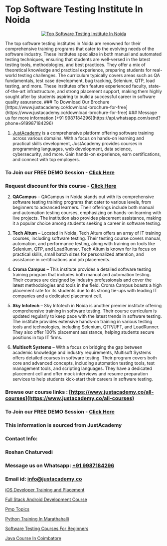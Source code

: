 # Top Software Testing Institute In Noida

<p align="center">
  <a href="https://justacademy.co/program-detail/software-testing">
    <img src="https://justacademy.co/storage2/program_images/1704700438.webp" alt="Top Software Testing Institute In Noida">
  </a>
</p>
The top software testing institutes in Noida are renowned for their comprehensive training programs that cater to the evolving needs of the software industry. These institutes specialize in both manual and automated testing techniques, ensuring that students are well-versed in the latest testing tools, methodologies, and best practices. They offer a mix of theoretical knowledge and practical experience, preparing students for real-world testing challenges. The curriculum typically covers areas such as QA fundamentals, test case development, bug tracking, Selenium, QTP, load testing, and more. These institutes often feature experienced faculty, state-of-the-art infrastructure, and strong placement support, making them highly sought after by students aspiring to build a successful career in software quality assurance.
### To Download Our Brochure [https://www.justacademy.co/download-brochure-for-free](https://www.justacademy.co/download-brochure-for-free)
### Message us for more information [+91 9987184296](https://api.whatsapp.com/send?phone=919987184296)

1) [JustAcademy](https://justacademy.co) is a comprehensive platform offering software training across various domains. With a focus on hands-on learning and practical skills development, JustAcademy provides courses in programming languages, web development, data science, cybersecurity, and more. Gain hands-on experience, earn certifications, and connect with top employers.

### To Join our FREE DEMO Session - [Click Here](https://www.justacademy.co/register-for-course-demo/)
### Request discount for this course - [Click Here](https://justacademy.co/contact-us/)

2) **QACampus** – QACampus in Noida stands out with its comprehensive software testing training programs that cater to various levels, from beginners to advanced learners. Their offerings include both manual and automation testing courses, emphasizing on hands-on learning with live projects. The institution also provides placement assistance, making it a popular choice among students seeking a career in software testing.

3) **Tech Altum** – Located in Noida, Tech Altum offers an array of IT training courses, including software testing. Their testing course covers manual, automation, and performance testing, along with training on tools like Selenium, QTP, and LoadRunner. Tech Altum is known for its focus on practical skills, small batch sizes for personalized attention, and assistance in certifications and job placements.

4) **Croma Campus** – This institute provides a detailed software testing training program that includes both manual and automation testing. Their courses are designed by industry professionals and cover the latest methodologies and tools in the field. Croma Campus boasts a high placement rate for its students due to its strong tie-ups with leading IT companies and a dedicated placement cell.

5) **Sky Infotech** – Sky Infotech in Noida is another premier institute offering comprehensive training in software testing. Their course curriculum is updated regularly to keep pace with the latest trends in software testing. The institute provides extensive hands-on training in various testing tools and technologies, including Selenium, QTP/UFT, and LoadRunner. They also offer 100% placement assistance, helping students secure positions in top IT firms.

6) **Multisoft Systems** – With a focus on bridging the gap between academic knowledge and industry requirements, Multisoft Systems offers detailed courses in software testing. Their program covers both core and advanced concepts, including automation testing tools, test management tools, and scripting languages. They have a dedicated placement cell and offer mock interviews and resume preparation services to help students kick-start their careers in software testing.

### Browse our course links : [https://www.justacademy.co/all-courses](https://www.justacademy.co/all-courses) 
### To Join our FREE DEMO Session - [Click Here](https://www.justacademy.co/register-for-course-demo)


### This information is sourced from JustAcademy
### Contact Info:
### Roshan Chaturvedi
### Message us on Whatsapp: [+91 9987184296](https://api.whatsapp.com/send?phone=919987184296)
### Email id: [info@justacademy.co](mailto:info@justacademy.co)
                
[iOS Developer Training and Placement](0)

[Full Stack Android Development Course](https://www.linkedin.com/pulse/full-stack-android-development-course-justacademy-mumbai-6luxf/)

[Pmp Topics](https://medium.com/@mistersumit961/pmp-topics-d437de556ca2)

[Python Training In Marathahalli](https://medium.com/@ranemanish460/python-training-in-marathahalli-2ae9f5ec1135)

[Software Testing Courses For Beginners](https://justacademyin.github.io/justacademy/software-testing-courses-for-beginners)

[Java Course In Coimbatore](https://justacademyin.github.io/justacademy/java-course-in-coimbatore)

